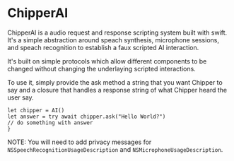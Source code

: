 # ChipperAI

ChipperAI is a audio request and response scripting system built with swift. It's a simple abstraction around speach synthesis, microphone sessions, and speach recognition to establish a faux scripted AI interaction.

It's built on simple protocols which allow different components to be changed without changing the underlaying scripted interactions.



To use it, simply provide the ask method a string that you want Chipper to say and a closure that handles a response string of what Chipper heard the user say. 

```
let chipper = AI()
let answer = try await chipper.ask("Hello World?")
// do something with answer
}
```

NOTE: You will need to add privacy messages for `NSSpeechRecognitionUsageDescription` and `NSMicrophoneUsageDescription`.
